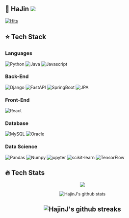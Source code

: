 ## :running: HaJin <a href="https://www.naver.com" target="_blank"> <img src="https://img.shields.io/badge/@Tech_Blog-blueviolet"></a>
[![Hits](https://hits.seeyoufarm.com/api/count/incr/badge.svg?url=https%3A%2F%2Fgithub.com%2FHajinJ&count_bg=%236AA4A7&title_bg=%23B72626&icon=googlefit.svg&icon_color=%23FFFFFF&title=Today&edge_flat=false)](https://hits.seeyoufarm.com)
## :star: Tech Stack

### Languages

![Python](https://img.shields.io/badge/Python-ff69b4?logo=python)
![Java](https://img.shields.io/badge/Java-green?logo=openjdk)
![Javascript](https://img.shields.io/badge/JAVA_SCRIPT-yellow?logo=javascript)

### Back-End
![Django](https://img.shields.io/badge/Django-ff69b4?logo=django)
![FastAPI](https://img.shields.io/badge/FastAPI-ff69b4?logo=fastapi)
![SpringBoot](https://img.shields.io/badge/SpringBoot-green?logo=SpringBoot)
![JPA](https://img.shields.io/badge/JPA-green?logo=SpringBoot)

### Front-End
![React](https://img.shields.io/badge/React.js-yellow?logo=react)

### Database
![MySQL](https://img.shields.io/badge/MySQL-red?logo=mysql)
![Oracle](https://img.shields.io/badge/Oracle-red?logo=oracle)

### Data Science
![Pandas](https://img.shields.io/badge/Pandas-ff69b4?logo=pandas)
![Numpy](https://img.shields.io/badge/Numpy-ff69b4?logo=numpy)
![jupyter](https://img.shields.io/badge/jupyter-ff69b4?logo=jupyter)
![scikit-learn](https://img.shields.io/badge/scikit%20learn-ff69b4?logo=scikit-learn)
![TensorFlow](https://img.shields.io/badge/TensorFlow-ff69b4?logo=TensorFlow)

## :fire: Tech Stats
<div align=center>

<a href="https://opgc.me/#/users/hajinJ" target="_blank"><img src="https://api.opgc.me/githubs/users/hajinJ/tag/?theme=basic" /></a>

![HajinJ's github stats](https://github-readme-stats-git-masterrstaa-rickstaa.vercel.app/api?username=hajinJ&count_private=true&show_icons=true&theme=algolia)

![HajinJ's github streaks](https://github-readme-streak-stats.herokuapp.com/?user=hajinJ&stroke=ffffff&background=050F2C&ring=0194DD&fire=0194DD&currStreakNum=ffffff&currStreakLabel=0194DD&sideNums=ffffff&sideLabels=ffffff&dates=ffffff)
---
